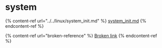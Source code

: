 # system

{% content-ref url="../../linux/system_init.md" %}
[system\_init.md](../../linux/system\_init.md)
{% endcontent-ref %}

{% content-ref url="broken-reference" %}
[Broken link](broken-reference)
{% endcontent-ref %}

